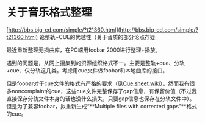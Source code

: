 # 关于音乐格式整理

[http://bbs.big-cd.com/simple/?t21360.html](http://bbs.big-cd.com/simple/?t21360.html) 论整轨+CUE的优越性（关于音质的部分论点存疑



最近重新整理无损曲库，在PC端用foobar 2000进行整理+播放。

遇到的问题是，从网上搜集到的资源组织格式不一。主要是整轨+cue、分轨+cue、仅分轨这几类。考虑用cue文件做foobar和本地曲库的接口。

但是foobar对于cue文件的格式有严格的要求（见[Cue sheet wiki](http://wiki.hydrogenaud.io/index.php?title=Cuesheet#Multiple_files_with_gaps_.28Noncompliant.29)）。然而我有很多noncomplaint的cue，这些cue文件完整保存了gap信息，有保留价值（不过我直接保存分轨文件本身的话也没什么损失，只要gap信息也保存在分轨文件中）。但是为了兼容foobar，拟重新生成“**Multiple files with corrected gaps”**格式的cue。

